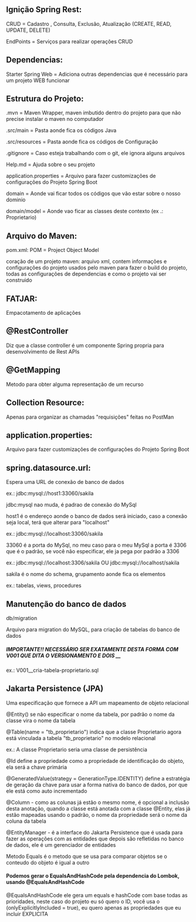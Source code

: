 ## Ignição Spring Rest:
CRUD = Cadastro , Consulta, Exclusão, Atualização (CREATE, READ, UPDATE, DELETE)

EndPoints = Serviços para realizar operações CRUD


## Dependencias:

Starter Spring Web = Adiciona outras dependencias que é necessário para um projeto WEB funcionar


## Estrutura do Projeto:

.mvn = Maven Wrapper, maven imbutido dentro do projeto para que não precise instalar o maven no computador


.src/main = Pasta aonde fica os códigos Java


.src/resources = Pasta aonde fica os códigos de Configuração


.gitignore = Caso esteja trabalhando com o git, ele ignora alguns arquivos


Help.md = Ajuda sobre o seu projeto


application.properties = Arquivo para fazer customizações de configurações do Projeto Spring Boot


domain = Aonde vai ficar todos os códigos que vão estar sobre o nosso dominio

domain/model = Aonde vao ficar as classes deste contexto (ex .: Proprietario)


## Arquivo do Maven:
pom.xml:
            POM = Project Object Model

coração de um projeto maven:
arquivo xml, contem informações e configurações do projeto usados pelo maven para fazer o build do projeto, todas as configurações de dependencias e
como o projeto vai ser construido


## FATJAR:

Empacotamento de aplicações



<!-- Anotações -->

## @RestController

Diz que a classe controller é um componente Spring propria para desenvolvimento de Rest APIs


## @GetMapping

Metodo para obter alguma representação de um recurso



<!-- Collection Resource -->

## Collection Resource:

Apenas para organizar as chamadas "requisições" feitas no PostMan 



<!-- application.properties  -->

## application.properties:

Arquivo para fazer customizações de configurações do Projeto Spring Boot



## spring.datasource.url:

Espera uma URL de conexão de banco de dados


ex.: jdbc:mysql://host1:33060/sakila

jdbc:mysql nao muda, é padrao de conexão do MySql


host1 é o endereço aonde o banco de dados será iniciado, caso a conexão seja local, terá que alterar para "localhost"

ex.: jdbc:mysql://localhost:33060/sakila


33060 é a porta do MySql, no meu caso para o meu MySql a porta é 3306 que é o padrão, se você não especificar, ele ja pega por padrão a 3306

ex.: jdbc:mysql://localhost:3306/sakila  OU jdbc:mysql://localhost/sakila


sakila é o nome do schema, grupamento aonde fica os elementos


ex.: tabelas, views, procedures


## Manutenção do banco de dados

db/migration

Arquivo para migration do MySQL, para criação de tabelas do banco de dados

##### IMPORTANTE!! NECESSÁRIO SER EXATAMENTE DESTA FORMA COM V001 QUE DITA O VERSIONAMENTO E DOIS __

ex.: V001__cria-tabela-proprietario.sql



## Jakarta Persistence (JPA)

Uma especificação que fornece a API um mapeamento de objeto relacional

@Entity() se não especificar o nome da tabela, por padrão o nome da classe vira o nome da tabela

@Table(name = "tb_proprietario") indica que a classe Proprietario agora está vinculada a tabela "tb_proprietario" no modelo relacional

ex.: A classe Proprietario seria uma classe de persistência

@Id define a propriedade como a propriedade de identificação do objeto, ela será a chave primária

@GeneratedValue(strategy = GenerationType.IDENTITY) define a estratégia de geração da chave para usar a forma nativa do banco de dados, por que ele está como auto incrementado

@Column - como as colunas já estão o mesmo nome, é opcional a inclusão desta anotação, quando a classe está anotada com a classe @Entity, elas já estão mapeadas usando o padrão, o nome da propriedade será o nome da coluna da tabela


@EntityManager - é a interface do Jakarta Persistence que é usada para fazer as operações com as entidades que depois são refletidas no banco de dados, ele é um gerenciador de entidades

Metodo Equals é o metodo que se usa para comparar objetos se o conteudo do objeto é igual a outro

#### Podemos gerar o EqualsAndHashCode pela dependencia do Lombok, usando @EqualsAndHashCode

@EqualsAndHashCode ele gera um equals e hashCode com base todas as prioridades, neste caso do projeto eu só quero o ID, você usa o (onlyExplicitlyIncluded = true), eu quero apenas as propriedades que eu incluir EXPLICITA